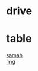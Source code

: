 # drive
# table

[samah](https://samahdasan.github.io/clinic.html)<br>
[img](https://samahdasan.github.io/img.jpg)
